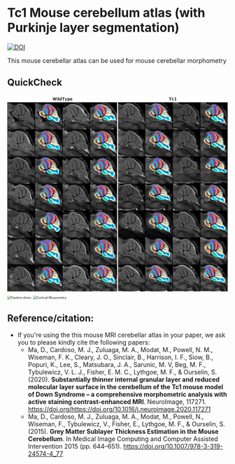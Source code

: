 # Tc1 Mouse cerebellum atlas (with Purkinje layer segmentation)


[![DOI](https://zenodo.org/badge/166476589.svg)](https://zenodo.org/badge/latestdoi/166476589)


This mouse cerebellar atlas can be used for  mouse cerebellar morphometry


## QuickCheck

<img src="../docs/segmentation_qc_all_28_original_aspect_ratio.png" alt="QuickCheck demo" style="zoom:50%;" />
<img src="../docs/pipeline_results_step1.png" alt="Pipeline demo" style="zoom:50%;" />
<img src="https://ars.els-cdn.com/content/image/1-s2.0-S1053811920307576-gr5_lrg.jpg"  alt="Cortical Morpometry" style="zoom:50%;" />

## Reference/citation:
- If you're using the this mouse MRI cerebellar atlas in your paper, we ask you to please kindly cite the following papers:
  - Ma, D., Cardoso, M. J., Zuluaga, M. A., Modat, M., Powell, N. M., Wiseman, F. K., Cleary, J. O., Sinclair, B., Harrison, I. F., Siow, B., Popuri, K., Lee, S., Matsubara, J. A., Sarunic, M. V, Beg, M. F., Tybulewicz, V. L. J., Fisher, E. M. C., Lythgoe, M. F., & Ourselin, S. (2020). **Substantially thinner internal granular layer and reduced molecular layer surface in the cerebellum of the Tc1 mouse model of Down Syndrome – a comprehensive morphometric analysis with active staining contrast-enhanced MRI**. NeuroImage, 117271. https://doi.org/https://doi.org/10.1016/j.neuroimage.2020.117271
  - Ma, D., Cardoso, M. J., Zuluaga, M. A., Modat, M., Powell, N., Wiseman, F., Tybulewicz, V., Fisher, E., Lythgoe, M. F., & Ourselin, S. (2015). **Grey Matter Sublayer Thickness Estimation in the Mouse Cerebellum**. In Medical Image Computing and Computer Assisted Intervention 2015 (pp. 644–651). https://doi.org/10.1007/978-3-319-24574-4_77

